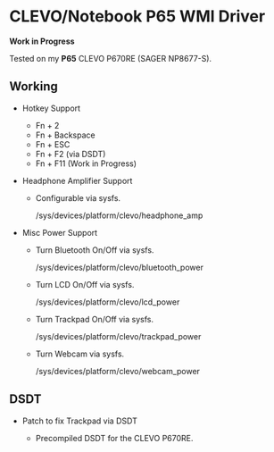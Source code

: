  CLEVO/Notebook P65 WMI Driver
===============================

**Work in Progress**

Tested on my **P65** CLEVO P670RE (SAGER NP8677-S).

 Working
---------

* Hotkey Support

    - Fn + 2
    - Fn + Backspace
    - Fn + ESC
    - Fn + F2 (via DSDT)
    - Fn + F11 (Work in Progress)

* Headphone Amplifier Support

    - Configurable via sysfs.

      /sys/devices/platform/clevo/headphone_amp

* Misc Power Support

    - Turn Bluetooth On/Off via sysfs.

      /sys/devices/platform/clevo/bluetooth_power

    - Turn LCD On/Off via sysfs.

      /sys/devices/platform/clevo/lcd_power

    - Turn Trackpad On/Off via sysfs.

      /sys/devices/platform/clevo/trackpad_power

    - Turn Webcam via sysfs.

      /sys/devices/platform/clevo/webcam_power

 DSDT
------

* Patch to fix Trackpad via DSDT

    - Precompiled DSDT for the CLEVO P670RE.

